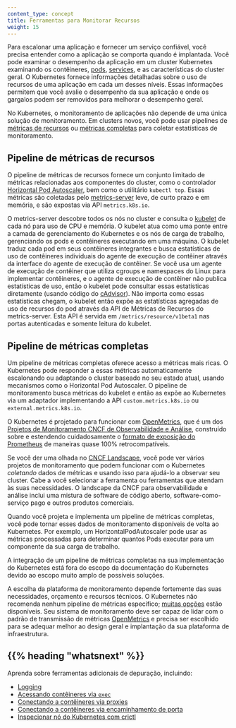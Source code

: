 ```yaml
---
content_type: concept
title: Ferramentas para Monitorar Recursos
weight: 15
---
```


<!-- overview -->

Para escalonar uma aplicação e fornecer um serviço confiável, você precisa
entender como a aplicação se comporta quando é implantada. Você pode examinar
o desempenho da aplicação em um cluster Kubernetes examinando os contêineres,
[pods](/docs/concepts/workloads/pods/),
[services](/docs/concepts/services-networking/service/), e
as características do cluster geral. O Kubernetes fornece informações detalhadas
sobre o uso de recursos de uma aplicação em cada um desses níveis.
Essas informações permitem que você avalie o desempenho da sua aplicação e
onde os gargalos podem ser removidos para melhorar o desempenho geral.

<!-- body -->

No Kubernetes, o monitoramento de aplicações não depende de uma única solução de monitoramento.
Em clusters novos, você pode usar pipelines de [métricas de recursos](#pipeline-de-métricas-de-recursos) ou
[métricas completas](#pipeline-de-métricas-completas) para coletar estatísticas de monitoramento.

## Pipeline de métricas de recursos

O pipeline de métricas de recursos fornece um conjunto limitado de métricas relacionadas aos
componentes do cluster, como o controlador
[Horizontal Pod Autoscaler](/docs/tasks/run-application/horizontal-pod-autoscale/),
bem como o utilitário `kubectl top`.
Essas métricas são coletadas pelo
[metrics-server](https://github.com/kubernetes-sigs/metrics-server) leve, de curto prazo e em memória,
e são expostas via API `metrics.k8s.io`. 

O metrics-server descobre todos os nós no cluster e
consulta o [kubelet](/docs/reference/command-line-tools-reference/kubelet/) de cada nó para
uso de CPU e memória. O kubelet atua como uma ponte entre a camada de gerenciamento do Kubernetes e
os nós de carga de trabalho, gerenciando os pods e contêineres executando em uma máquina. O kubelet
traduz cada pod em seus contêineres integrantes e busca estatísticas de uso
de contêineres individuais do agente de execução de contêiner através da interface do agente
de execução de contêiner. Se você usa um agente de execução de contêiner que utiliza cgroups e
namespaces do Linux para implementar contêineres, e o agente de execução de contêiner não publica
estatísticas de uso, então o kubelet pode consultar essas estatísticas diretamente
(usando código do [cAdvisor](https://github.com/google/cadvisor)).
Não importa como essas estatísticas chegam, o kubelet então expõe as estatísticas agregadas de
uso de recursos do pod através da API de Métricas de Recursos do metrics-server.
Esta API é servida em `/metrics/resource/v1beta1` nas portas autenticadas e
somente leitura do kubelet. 

## Pipeline de métricas completas

Um pipeline de métricas completas oferece acesso a métricas mais ricas. O Kubernetes pode
responder a essas métricas automaticamente escalonando ou adaptando o cluster
baseado no seu estado atual, usando mecanismos como o Horizontal Pod
Autoscaler. O pipeline de monitoramento busca métricas do kubelet e
então as expõe ao Kubernetes via um adaptador implementando a API
`custom.metrics.k8s.io` ou `external.metrics.k8s.io`.


O Kubernetes é projetado para funcionar com [OpenMetrics](https://openmetrics.io/),
que é um dos
[Projetos de Monitoramento CNCF de Observabilidade e Análise](https://landscape.cncf.io/?group=projects-and-products&view-mode=card#observability-and-analysis--monitoring),
construído sobre e estendendo cuidadosamente o [formato de exposição do Prometheus](https://prometheus.io/docs/instrumenting/exposition_formats/)
de maneiras quase 100% retrocompatíveis.

Se você der uma olhada no
[CNCF Landscape](https://landscape.cncf.io/?group=projects-and-products&view-mode=card#observability-and-analysis--monitoring),
você pode ver vários projetos de monitoramento que podem funcionar com o Kubernetes *coletando*
dados de métricas e usando isso para ajudá-lo a observar seu cluster. Cabe a você selecionar a ferramenta
ou ferramentas que atendam às suas necessidades. O landscape da CNCF para observabilidade e análise inclui uma
mistura de software de código aberto, software-como-serviço pago e outros produtos comerciais.

Quando você projeta e implementa um pipeline de métricas completas, você pode tornar esses dados de monitoramento
disponíveis de volta ao Kubernetes. Por exemplo, um HorizontalPodAutoscaler pode usar as métricas processadas
para determinar quantos Pods executar para um componente da sua carga de trabalho.

A integração de um pipeline de métricas completas na sua implementação do Kubernetes está fora
do escopo da documentação do Kubernetes devido ao escopo muito amplo de possíveis
soluções.

A escolha da plataforma de monitoramento depende fortemente das suas necessidades, orçamento e recursos técnicos.
O Kubernetes não recomenda nenhum pipeline de métricas específico; [muitas opções](https://landscape.cncf.io/?group=projects-and-products&view-mode=card#observability-and-analysis--monitoring) estão disponíveis.
Seu sistema de monitoramento deve ser capaz de lidar com o padrão de transmissão de métricas [OpenMetrics](https://openmetrics.io/)
e precisa ser escolhido para se adequar melhor ao design geral e implantação da
sua plataforma de infraestrutura.


## {{% heading "whatsnext" %}}


Aprenda sobre ferramentas adicionais de depuração, incluindo:

* [Logging](/docs/concepts/cluster-administration/logging/)
* [Acessando contêineres via `exec`](/docs/tasks/debug/debug-application/get-shell-running-container/)
* [Conectando a contêineres via proxies](/docs/tasks/extend-kubernetes/http-proxy-access-api/)
* [Conectando a contêineres via encaminhamento de porta](/docs/tasks/access-application-cluster/port-forward-access-application-cluster/)
* [Inspecionar nó do Kubernetes com crictl](/docs/tasks/debug/debug-cluster/crictl/)
